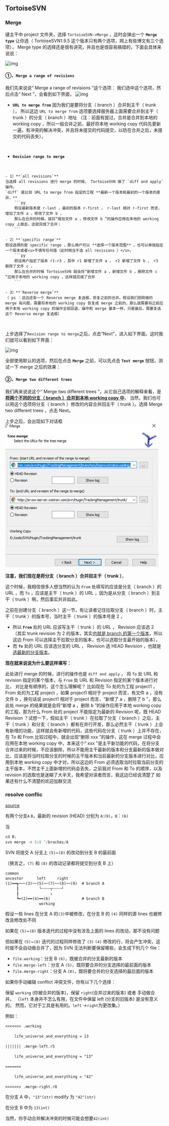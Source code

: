 ## TortoiseSVN

### Merge

键主干中 project 文件夹，选择 `TortoiseSVN->Merge` ，这时会弹出一个 **`Merge type`** 让你选（ TortoiseSVN1.9.5 这个版本只有两个选项，网上有些博文有三个选项）， Merge type 的选择还是很有讲究，并且也是很容易搞错的，下面会具体来说说：

![img](https://images2017.cnblogs.com/blog/991670/201707/991670-20170726140612593-1347989149.png)


#### ①、**`Merge a range of revisions`**

我们先来说说“ Merge a range of revisions ”这个选项： 
我们选中这个选项，然后点击“ Next ”，会看到如下界面，
![img](https://images2017.cnblogs.com/blog/991670/201707/991670-20170726144312687-552715722.png)

- **`URL to merge from`**
因为我们是要将分支（ branch ）合并到主干（ trunk ），
所以这边 `URL to merge from` 选项要选择服务器上面需要合并到主干（ trunk ）的分支（ branch ）地址
（注：前面有提过，合并是合并到本地的 working copy ，所以一般合并之前，最好将本地 working copy 代码先更新一遍，有冲突的解决冲突，并且将未提交的代码提交，以防在合并之后，未提交的代码丢失），
<br>

- **`Revision range to merge`**
<br>

    - 1）**`all revisions`**
    当选择 all revisions 进行 merge 的时候， TortoiseSVN 做了 `diff and apply` 操作。 
    `diff` 是比较 URL to merge from 指定的工程 **最新一个版本和最初的一个版本的差异，**
        ```py
        假设最新版本是 r-last ，最初的版本 r-first ， r-last 相对 r-first 而言，增加了文件 a ，修改了文件 b ，
        那么在合并的时候，就将“增加文件 a ，修改文件 b ”的操作应用在本地的 working copy 上面去，这就完成了合并；
        ```

    - 2）**`specific range`**
    假设选择的是 specific range ，那么用户可以 **选择一个版本范围** ，也可以单独指定一个版本或者<u>不填写任何值（此时相当于选 all revisions ）</u>，
        ```py
        假设用户指定了版本 r1-r3 ，其中 r1 新增了文件 a ， r2 新增了文件 b ， r3 删除了文件 c ，
        那么在合并的时候 TortoiseSVN 就会将“新增文件 a ，新增文件 b ，删除文件 c ”应用于本地的 working copy ，这样就完成了合并 
        ```

    - 3）**`Reverse merge`**
    （ ps ：这边还有一个 Reverse merge 复选框，恢复之前的合并。假设我们刚刚做的 merge 有问题，需要将本地的 working copy 恢复成 merge 之前的，那么就需要将之前应用于本地 working copy 的操作全部回退，操作和 merge 基本一样，只是最后，需要复选这个 Reverse merge 复选框）

<br>

上步选择了`Revision range to merge`之后，点击“Next”，进入如下界面，这时我们就可以看到如下界面：

![img](https://images2017.cnblogs.com/blog/991670/201707/991670-20170726161944890-519944457.png)


全部使用默认的选项，然后在点击 **`Merge`** 之前，可以先点击 **`Test merge`** 按钮，测试一下 merge 之后的效果：



#### ②、**`Merge two different trees`**

我们再来说说这个“ Merge two different trees ”，从它自己选项的解释来看，是 **<u>将两个不同的分支（ branch ）合并到本地 working copy 中</u>**，
当然，我们也可以用这个选项将分支（ branch ）修改的内容合并回主干（ trunk ）。选择 Merge two different trees ，点击 Next。

上步之后，会出现如下对话框
![img](../img/TortoiseSVN/Merge_two_different_trees.png)

**注意，我们现在是将分支（ branch ）合并回主干（ trunk ）**，

这个时候，我相信很多人想当然的认为 `From` 处填写的应该是分支（ branch ）的 URL ，而 `To` ，应该是主干（ trunk ）的 URL ，因为是从分支（ branch ）到主干（ trunk ）啊，然后事实并非如此。

之前在创建分支（ branch ）这一节，有让读者记住拉取分支（ branch ）时，主干（ trunk ）的版本号，当时主干（ trunk ）的版本号是 2 ，
- 所以 **`From`** 处的 URL 应该写主干（ trunk ）的 URL ， Revision 应该选 2 （其实 trunk revision 为 2 的版本，其实<u>也就是 branch 的第一个版本</u>，所以这边 From 可以选择主干拉取分支的版本，也可以选取分支最开始的版本），
- 而 **`To`** 处的 URL 应该选分支的 URL ， Revision 选 HEAD Revision ，也就是<u>选最新的分支版本</u>。

**现在就来说说为什么要这样填写：**

此处进行 merge 的时候，进行的操作也是 `diff and apply` ，
将 `To` 处 URL 和 revision 指定的某个版本，与 `From` 处 URL 和 Revision 指定的某个版本进行对比，
对比是有顺序的，这个怎么理解呢？
比如现在 To 处的为工程 project1 ， From 处的为工程 project ，如果 project1 相对于 project 而言，有文件 a ，没有文件 b ，换句话说 project1 相对于 project 而言，“新增了 a ，删除了 b ”，那么此处 merge 的结果就是会将“新增 a ，删除 b ”的操作应用于本地 working copy 的工程，那为什么 From 处的 project 不能指定为最新的 Revision 呢，既 HEAD Revision ？试想一下，假如主干（ trunk ）在拉取了分支（ branch ）之后，主干（ trunk ）和分支（ branch ）都有在并行开发，那么必然主干（ trunk ）上会有新增的功能，这样就会有新增的代码，这些代码在分支（ trunk ）上并不存在，在 To 和 From 比较过程中，就会出现“删除 xxx ”的操作，这在 merge 过程中会应用在本地 working copy 中，本来这个“ xxx ”是主干新功能的代码，在将分支合并过来的时候，不应该删除，所以不能用主干最新的版本和分支最新的版本做对比，应该是将当时拉取分支的时候的主干版本和当前最新的分支版本进行对比，应用到本地 working copy 中才对，所以这边的 From 必须选取当时拉取当前分支的主干版本，不然主干上面新增的代码会丢失，之前我对 From 和 To 的顺序，以及 revision 的选取也是迷糊了大半天，我希望对读者而言，我这边已经说清楚了 如果还有什么不清楚的欢迎加群交流


### resolve conflic

[source](https://stackoverflow.com/questions/7679113/differences-between-svn-merge-left-right-working-files-after-conflicts)

有两个分支`A` `B`，最新的 revision (HEAD) 分别为 `A`:`(9)`，`B`：`(6)`

当
```py
cd B; 
svn merge -r 5:8 ^/braches/A
```

SVN 将提交  A 分支上 `(5)`~`(8)` 的改动到分支 B 的最前面

（换言之，`(7)` 和 `(8)` 的改动记录都将提交到分支 B 上）

```
common
ancestor      left     right
(1)━━┱───(3)──(5)──(7)──(8)──(9)  # branch A
     ┃         └┄┄┄┄┬┄┄┄┄┘
     ┃              ↓
     ┗━(2)━━(4)━━(6)              # branch B
               working
```

假设一些 lines 在分支 A 的`(3)`中被修改，在分支 B 的 `(4)` 同样的源 lines 也被修改且修改处不同

如果在 `(5)`~`(8)` 版本迭代的过程中没有涉及上面的 lines 的改动，那不没有问题

但如果在 `(5)`~`(8)` 迭代的过程同样修改了 `(3)` `(4)` 修改的行，将会产生冲突，这时就不会自动做合并了，因为 SVN 无法判断要保留哪些，会生成下列几个 file：

- `file.working`：分支 B `(6)`，既被合并的分支最新的版本
- `file.merge-left`：分支 A `(5)`，既将要合并的分支选择的最前面的版本
- `file.merge-right`：分支 A `(8)`，既将要合并的分支选择的最后面的版本

如果你手动编辑 conflict 冲突文件，你有以下几个选择：

保留 `working` (你被合并的版本)，保留 `right`(合并过来的版本) 或者 手动做合并。
（`left` 本身并不怎么有用，在文件中保留 left (分支的旧版本) 是没有意义的。
然而，它对于工具是有用的。`left` →`right`为更改集。）

例如：

```
<<<<<<< .working

    life_universe_and_everything = 13

||||||| .merge-left.r5

    life_universe_and_everything = "13"

=======

    life_universe_and_everything = "42"

>>>>>>> .merge-right.r8
```

在分支 A 中，`"13"(str)`  modify 为 `"42"(str)`

在分支 B 中为 `13(int)`

当然，你手动合并解决冲突的时候可能会想要`42(int)`



<u></u>

<br>

<br><br><br><br><br><br><br><br><br><br><br><br><br><br>
<br><br><br><br><br><br><br><br><br><br><br><br><br><br>


![img]()



